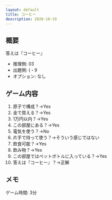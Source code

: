 ```yaml
---
layout: default
title: コーヒー
description: 2020-10-19
---
```


## 概要

答えは『コーヒー』

- 推理側: 03
- 出題側: (・9
- オプション: なし

## ゲーム内容

1. 原子で構成？→Yes
2. 金で買える？→Yes
3. 1万円以内？→Yes
4. この部屋にある？→Yes
5. 電気を使う？→No
6. 片手で持って使う？→そういう感じではない
7. 飲食可能？→Yes
8. 飲み物？→Yes
9. この部屋ではペットボトルに入っている？→Yes
10. 答えは『コーヒー』？→正解

## メモ

ゲーム時間: 3分
